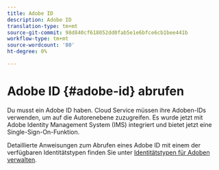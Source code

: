 ```yaml
---
title: Adobe ID
description: Adobe ID
translation-type: tm+mt
source-git-commit: 98d840cf618052dd0fab5e1e6bfce6cb1bee441b
workflow-type: tm+mt
source-wordcount: '80'
ht-degree: 0%

---
```



# Adobe ID {#adobe-id} abrufen


Du musst ein Adobe ID haben. Cloud Service müssen ihre Adoben-IDs verwenden, um auf die Autorenebene zuzugreifen. Es wurde jetzt mit Adobe Identity Management System (IMS) integriert und bietet jetzt eine Single-Sign-On-Funktion.

Detaillierte Anweisungen zum Abrufen eines Adobe ID mit einem der verfügbaren Identitätstypen finden Sie unter [Identitätstypen für Adoben verwalten](https://helpx.adobe.com/enterprise/admin-guide.html/enterprise/using/identity.ug.html).
